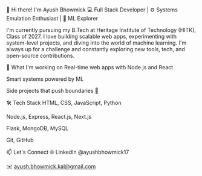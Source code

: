 👋 Hi there! I'm Ayush Bhowmick
💻 Full Stack Developer | ⚙️ Systems Emulation Enthusiast | 🤖 ML Explorer

I'm currently pursuing my B.Tech at Heritage Institute of Technology (HITK), Class of 2027. I love building scalable web apps, experimenting with system-level projects, and diving into the world of machine learning. I'm always up for a challenge and constantly exploring new tools, tech, and open-source contributions.

🚀 What I'm working on
Real-time web apps with Node.js and React

Smart systems powered by ML

Side projects that push boundaries 🚀

🛠 Tech Stack
HTML, CSS, JavaScript, Python

Node.js, Express, React.js, Next.js

Flask, MongoDB, MySQL

Git, GitHub

📫 Let's Connect
🌐 LinkedIn @ayushbhowmick17

✉️ ayush.bhowmick.kal@gmail.com

